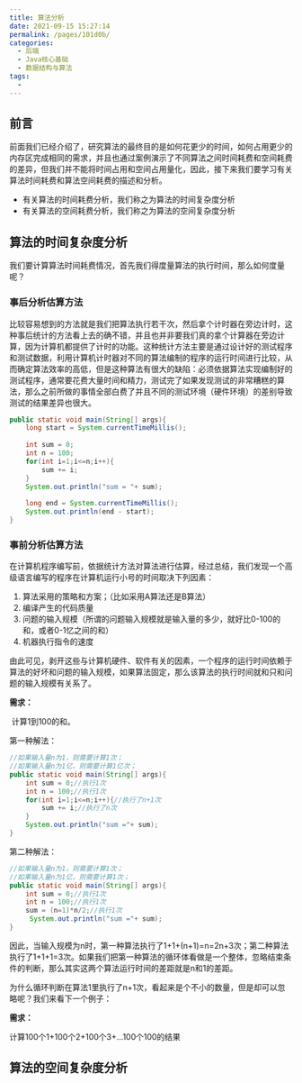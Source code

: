 ```yaml
---
title: 算法分析
date: 2021-09-15 15:27:14
permalink: /pages/101d0b/
categories:
  - 后端
  - Java核心基础
  - 数据结构与算法
tags:
  - 
---
```

## 前言

前面我们已经介绍了，研究算法的最终目的是如何花更少的时间，如何占用更少的内存区完成相同的需求，并且也通过案例演示了不同算法之间时间耗费和空间耗费的差异，但我们并不能将时间占用和空间占用量化，因此，接下来我们要学习有关算法时间耗费和算法空间耗费的描述和分析。

- 有关算法的时间耗费分析，我们称之为算法的时间复杂度分析
- 有关算法的空间耗费分析，我们称之为算法的空间复杂度分析



## 算法的时间复杂度分析

我们要计算算法时间耗费情况，首先我们得度量算法的执行时间，那么如何度量呢？

### 事后分析估算方法

比较容易想到的方法就是我们把算法执行若干次，然后拿个计时器在旁边计时，这种事后统计的方法看上去的确不错，并且也并非要我们真的拿个计算器在旁边计算，因为计算机都提供了计时的功能。这种统计方法主要是通过设计好的测试程序和测试数据，利用计算机计时器对不同的算法编制的程序的运行时间进行比较，从而确定算法效率的高低，但是这种算法有很大的缺陷：必须依据算法实现编制好的测试程序，通常要花费大量时间和精力，测试完了如果发现测试的非常糟糕的算法，那么之前所做的事情全部白费了并且不同的测试环境（硬件环境）的差别导致测试的结果差异也很大。

```java
public static void main(String[] args){
    long start = System.currentTimeMillis();
    
    int sum = 0;
    int n = 100;
    for(int i=1;i<=n;i++){
        sum += i;
    }
    System.out.println("sum = "+ sum);
    
    long end = System.currentTimeMillis();
    System.out.println(end - start);
}
```





### 事前分析估算方法

在计算机程序编写前，依据统计方法对算法进行估算，经过总结，我们发现一个高级语言编写的程序在计算机运行小号的时间取决下列因素：

1. 算法采用的策略和方案；（比如采用A算法还是B算法）
2. 编译产生的代码质量
3. 问题的输入规模（所谓的问题输入规模就是输入量的多少，就好比0-100的和，或者0-1忆之间的和）
4. 机器执行指令的速度

由此可见，剥开这些与计算机硬件、软件有关的因素，一个程序的运行时间依赖于算法的好坏和问题的输入规模，如果算法固定，那么该算法的执行时间就和只和问题的输入规模有关系了。

**需求：**

​		计算1到100的和。

第一种解法：

```java
//如果输入量n为1，则需要计算1次；
//如果输入量n为1亿，则需要计算1亿次；
public static void main(String[] args){
    int sum = 0;//执行1次
    int n = 100;//执行1次
    for(int i=1;i<=n;i++){//执行了n+1次
        sum += i;//执行了n次
    }
    System.out.println("sum ="+ sum);
}
```

第二种解法：

```java
//如果输入量n为1，则需要计算1次；
//如果输入量n为1亿，则需要计算1次；
public static void main(String[] args){
    int sum = 0;//执行1次
    int n = 100;//执行1次
    sum = (n=1)*n/2;//执行1次
     System.out.println("sum ="+ sum);    
}
```

因此，当输入规模为n时，第一种算法执行了1+1+(n+1)=n=2n+3次；第二种算法执行了1+1+1=3次。如果我们把第一种算法的循环体看做是一个整体，忽略结束条件的判断，那么其实这两个算法运行时间的差距就是n和1的差距。

为什么循环判断在算法1里执行了n+1次，看起来是个不小的数量，但是却可以忽略呢？我们来看下一个例子：

**需求：**

计算100个1+100个2+100个3+...100个100的结果











## 算法的空间复杂度分析